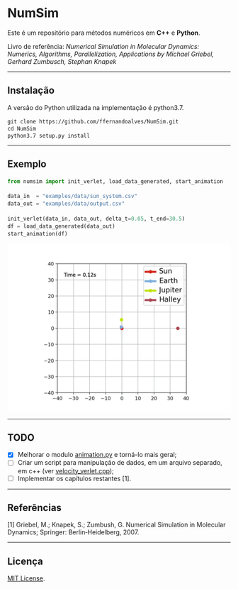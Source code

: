 # NumSim

Este é um repositório para métodos numéricos em **C++** e **Python**.

Livro de referência: *Numerical Simulation in Molecular Dynamics: 
Numerics, Algorithms, Parallelization, Applications by Michael Griebel, Gerhard Zumbusch, Stephan Knapek*

------------

## Instalação

A versão do Python utilizada na implementação é python3.7.

```
git clone https://github.com/ffernandoalves/NumSim.git
cd NumSim
python3.7 setup.py install
```

<!---
Usando virtualenv:

git clone https://github.com/ffernandoalves/NumSim.git
cd NumSim
virtualenv -p /usr/bin/python3.7 venv 
source venv/bin/activate
venv/bin/python3.7 setup.py install -->
<!--- ex: ```venv/bin/python3.7 my_sim.py```
-->

------------

## Exemplo

```python
from numsim import init_verlet, load_data_generated, start_animation

data_in  = "examples/data/sun_system.csv"
data_out = "examples/data/output.csv"

init_verlet(data_in, data_out, delta_t=0.05, t_end=30.5)
df = load_data_generated(data_out)
start_animation(df)
```
![Deploy](https://github.com/ffernandoalves/NumSim/blob/main/examples/data/sun_system.gif)

------------

## TODO

- [x] Melhorar o modulo [animation.py](https://github.com/ffernandoalves/NumSim/blob/main/numsim/animation.py) e torná-lo mais geral;
- [ ] Criar um script para manipulação de dados, em um arquivo separado, em c++ (ver [velocity_verlet.cpp](https://github.com/ffernandoalves/NumSim/blob/main/numsim/computer/velocity_verlet.cpp));
- [ ] Implementar os capítulos restantes [1].

------------

## Referências

[1] Griebel, M.; Knapek, S.; Zumbush, G. Numerical Simulation in Molecular Dynamics; Springer: Berlin‐Heidelberg, 2007.

------------

## Licença

[MIT License](https://en.wikipedia.org/wiki/MIT_License).
